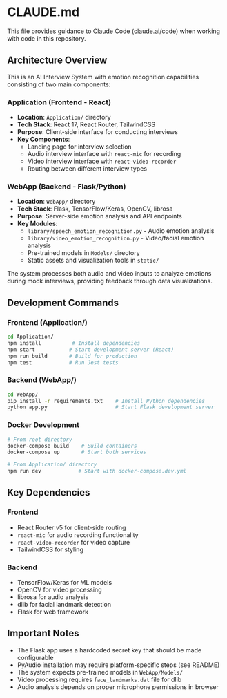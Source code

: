 # CLAUDE.md

This file provides guidance to Claude Code (claude.ai/code) when working with code in this repository.

## Architecture Overview

This is an AI Interview System with emotion recognition capabilities consisting of two main components:

### Application (Frontend - React)
- **Location**: `Application/` directory
- **Tech Stack**: React 17, React Router, TailwindCSS
- **Purpose**: Client-side interface for conducting interviews
- **Key Components**:
  - Landing page for interview selection
  - Audio interview interface with `react-mic` for recording
  - Video interview interface with `react-video-recorder`
  - Routing between different interview types

### WebApp (Backend - Flask/Python)
- **Location**: `WebApp/` directory  
- **Tech Stack**: Flask, TensorFlow/Keras, OpenCV, librosa
- **Purpose**: Server-side emotion analysis and API endpoints
- **Key Modules**:
  - `library/speech_emotion_recognition.py` - Audio emotion analysis
  - `library/video_emotion_recognition.py` - Video/facial emotion analysis
  - Pre-trained models in `Models/` directory
  - Static assets and visualization tools in `static/`

The system processes both audio and video inputs to analyze emotions during mock interviews, providing feedback through data visualizations.

## Development Commands

### Frontend (Application/)
```bash
cd Application/
npm install          # Install dependencies
npm start           # Start development server (React)
npm run build       # Build for production
npm test            # Run Jest tests
```

### Backend (WebApp/)
```bash
cd WebApp/
pip install -r requirements.txt    # Install Python dependencies  
python app.py                      # Start Flask development server
```

### Docker Development
```bash
# From root directory
docker-compose build    # Build containers
docker-compose up       # Start both services

# From Application/ directory  
npm run dev            # Start with docker-compose.dev.yml
```

## Key Dependencies

### Frontend
- React Router v5 for client-side routing
- `react-mic` for audio recording functionality
- `react-video-recorder` for video capture
- TailwindCSS for styling

### Backend
- TensorFlow/Keras for ML models
- OpenCV for video processing
- librosa for audio analysis
- dlib for facial landmark detection
- Flask for web framework

## Important Notes

- The Flask app uses a hardcoded secret key that should be made configurable
- PyAudio installation may require platform-specific steps (see README)
- The system expects pre-trained models in `WebApp/Models/`
- Video processing requires `face_landmarks.dat` file for dlib
- Audio analysis depends on proper microphone permissions in browser